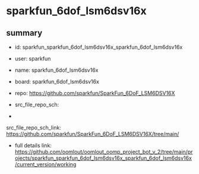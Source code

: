 # sparkfun_6dof_lsm6dsv16x
 
## summary 
* id: sparkfun_sparkfun_6dof_lsm6dsv16x_sparkfun_6dof_lsm6dsv16x
* user: sparkfun
* name: sparkfun_6dof_lsm6dsv16x
* board: sparkfun_6dof_lsm6dsv16x
* repo: https://github.com/sparkfun/SparkFun_6DoF_LSM6DSV16X



* src_file_repo_sch: 
*
 src_file_repo_sch_link: https://github.com/sparkfun/SparkFun_6DoF_LSM6DSV16X/tree/main/
* full details link: https://github.com/oomlout/oomlout_oomp_project_bot_v_2/tree/main/projects/sparkfun_sparkfun_6dof_lsm6dsv16x_sparkfun_6dof_lsm6dsv16x/current_version/working  






